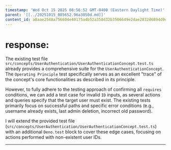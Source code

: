 ```yaml
---
timestamp: 'Wed Oct 15 2025 08:56:52 GMT-0400 (Eastern Daylight Time)'
parent: '[[../20251015_085652.96a3050d.md]]'
content_id: a8aae2548a756604e40175a4b52a358d32b3506649e2dae2832d6894d9c9d78b
---
```


# response:

The existing test file `src/concepts/UserAuthentication/UserAuthenticationConcept.test.ts` already provides a comprehensive suite for the `UserAuthenticationConcept`. The `Operating Principle` test specifically serves as an excellent "trace" of the concept's core functionalities as described in its principle.

However, to fully adhere to the testing approach of confirming all `requires` conditions, we can add a test case for invalid `ID` inputs, as several actions and queries specify that the target user must exist. The existing tests primarily focus on successful paths and specific error conditions (e.g., username already exists, last admin deletion, incorrect old password).

I will extend the provided test file (`src/concepts/UserAuthentication/UserAuthenticationConcept.test.ts`) with an additional `Deno.test` block to cover these edge cases, focusing on actions performed with non-existent user IDs.

***
